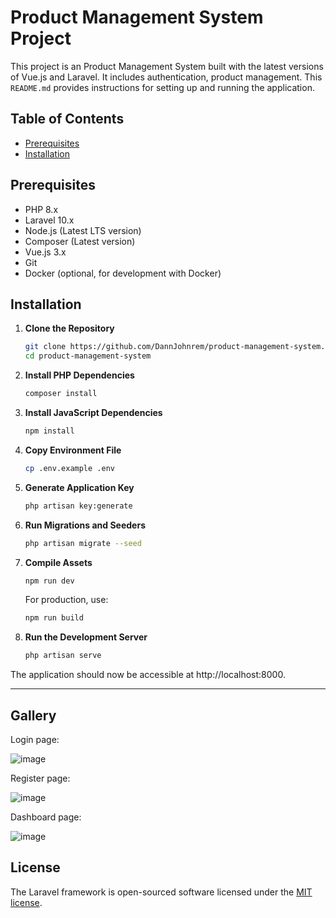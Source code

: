 # Product Management System Project

This project is an Product Management System built with the latest versions of Vue.js and Laravel. It includes authentication, product management. This `README.md` provides instructions for setting up and running the application.

## Table of Contents

- [Prerequisites](#prerequisites)
- [Installation](#installation)

## Prerequisites

- PHP 8.x
- Laravel 10.x
- Node.js (Latest LTS version)
- Composer (Latest version)
- Vue.js 3.x
- Git
- Docker (optional, for development with Docker)

## Installation

1. **Clone the Repository**

    ```bash
   git clone https://github.com/DannJohnrem/product-management-system.git
   cd product-management-system
    ```
2. **Install PHP Dependencies**

    ```bash
    composer install
    ```
3. **Install JavaScript Dependencies**

    ```bash
    npm install
    ```
4. **Copy Environment File**

    ```bash
    cp .env.example .env
    ```
5. **Generate Application Key**

    ```bash
    php artisan key:generate
    ```
6. **Run Migrations and Seeders**

    ```bash
    php artisan migrate --seed
    ```
6. **Compile Assets**

    ```bash
    npm run dev
    ```

    For production, use:

     ```bash
    npm run build
    ```
6. **Run the Development Server**

    ```bash
    php artisan serve
    ```
The application should now be accessible at http://localhost:8000.

<hr>

## Gallery

Login page:

![image](https://github.com/user-attachments/assets/fbbcd815-f154-4575-af27-1e16d1ac50fc)

Register page:

![image](https://github.com/user-attachments/assets/43493dbb-6bf4-4654-a169-94e56e4a3f6e)

Dashboard page:

![image](https://github.com/user-attachments/assets/8332f918-cac4-4563-be2d-0757ac3bbcde)



## License

The Laravel framework is open-sourced software licensed under the [MIT license](https://opensource.org/licenses/MIT).


